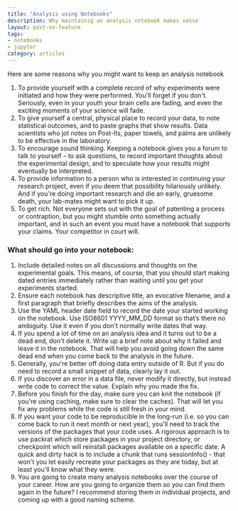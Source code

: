 ```yaml
---
title: "Analysis using Notebooks"
description: Why maintainig an analysis notebook makes sense
layout: post-no-feature
tags:
- notebooks
- jupyter
category: articles
---
```


Here are some reasons why you might want to keep an analysis notebook
1.  To provide yourself with a complete record of why experiments were initiated and how they were performed. You'll forget if you don't. Seriously, even in your youth your brain cells are fading, and even the exciting moments of your science will fade.
2.  To give yourself a central, physical place to record your data, to note statistical outcomes, and to paste graphs that show results. Data scientists who jot notes on Post-Its, paper towels, and palms are unlikely to be effective in the laboratory.
3.  To encourage sound thinking. Keeping a notebook gives you a forum to talk to yourself – to ask questions, to record important thoughts about the experimental design, and to speculate how your results might eventually be interpreted.
4.  To provide information to a person who is interested in continuing your research project, even if you deem that possibility hilariously unlikely. And if you're doing important research and die an early, gruesome death, your lab-mates might want to pick it up. 
5.  To get rich. Not everyone sets out with the goal of patenting a process or contraption, but you might stumble onto something actually important, and in such an event you must have a notebook that supports your claims. Your competitor in court will.
### What should go into your notebook:
1.  Include detailed notes on all discussions and thoughts on the experimental goals. This means, of course, that you should start making dated entries immediately rather than waiting until you get your experiments started. 
2.  Ensure each notebook has descriptive title, an evocative filename, and a first paragraph that briefly describes the aims of the analysis.
3.  Use the YAML header date field to record the date your started working on the notebook. Use ISO8601 YYYY_MM_DD format so that’s there no ambiguity. Use it even if you don't normally write dates that way.
4.  If you spend a lot of time on an analysis idea and it turns out to be a dead end, don't delete it. Write up a brief note about why it failed and leave it in the notebook. That will help you avoid going down the same dead end when you come back to the analysis in the future.
5.  Generally, you're better off doing data entry outside of R. But if you do need to record a small snippet of data, clearly lay it out.
6.  If you discover an error in a data file, never modify it directly, but instead write code to correct the value. Explain why you made the fix.
7.  Before you finish for the day, make sure you can knit the notebook (if you're using caching, make sure to clear the caches). That will let you fix any problems while the code is still fresh in your mind.
8.  If you want your code to be reproducible in the long-run (i.e. so you can come back to run it next month or next year), you'll need to track the versions of the packages that your code uses. A rigorous approach is to use packrat which store packages in your project directory, or checkpoint which will reinstall packages available on a specific date. A quick and dirty hack is to include a chunk that runs sessionInfo() - that won't you let easily recreate your packages as they are today, but at least you'll know what they were.
9.  You are going to create many analysis notebooks over the course of your career. How are you going to organize them so you can find them again in the future? I recommend storing them in individual projects, and coming up with a good naming scheme.
